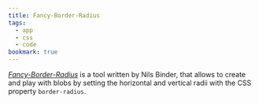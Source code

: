 ```yaml
---
title: Fancy-Border-Radius
tags: 
  - app
  - css
  - code
bookmark: true
---
```

[<cite>Fancy-Border-Radius</cite>](https://9elements.github.io/fancy-border-radius/) is a  tool written by Nils Binder, that allows to create and play with blobs by setting the horizontal and vertical radii with the CSS property `border-radius`.